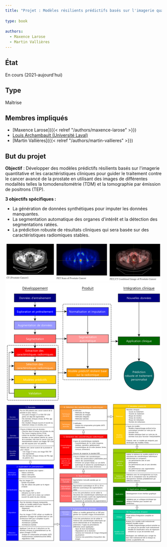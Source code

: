 ```yaml
---
title: "Projet : Modèles résilients prédictifs basés sur l'imagerie quantitative pour guider le traitement du cancer de la prostate"

type: book

authors:
  - Maxence Larose
  - Martin Vallières
---
```


## État

En cours (2021-aujourd'hui)

## Type

Maîtrise

## Membres impliqués

- [Maxence Larose]({{< relref "/authors/maxence-larose" >}})
- [Louis Archambault (Université Laval)](https://www.crchudequebec.ulaval.ca/recherche/chercheurs/louis-archambault/)
- [Martin Vallières]({{< relref "/authors/martin-vallieres" >}})

## But du projet

**Objectif** : Développer des modèles prédictifs résilients basés sur l'imagerie quantitative et les caractéristiques 
cliniques pour guider le traitement contre le cancer avancé de la prostate en utilisant des images de différentes 
modalités telles la tomodensitométrie (TDM) et la tomographie par émission de positrons (TEP).

**3 objectifs spécifiques :** 

- La génération de données synthétiques pour imputer les données manquantes.
- La segmentation automatique des organes d'intérêt et la détection des segmentations ratées.
- La prédiction robuste de résultats cliniques qui sera basée sur des caractéristiques radiomiques stables.

![Exemples de scans](scans.png "Exemples de scans")
![Étapes du projet](steps.png "Étapes du projet")
![Étapes détaillées](flowchart.png "Étapes détaillées")

